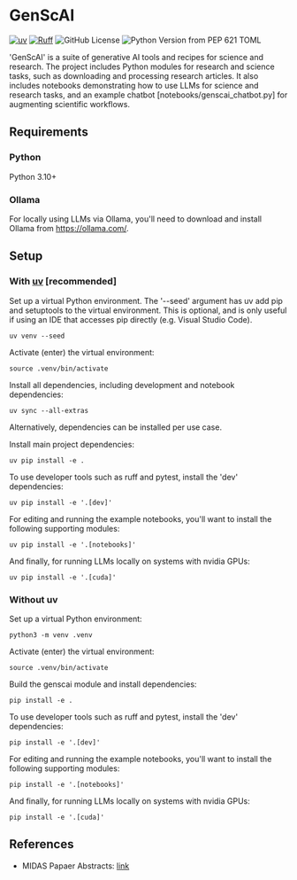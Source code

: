 # GenScAI

[![uv](https://img.shields.io/endpoint?url=https://raw.githubusercontent.com/astral-sh/uv/main/assets/badge/v0.json)](https://github.com/astral-sh/uv) [![Ruff](https://img.shields.io/endpoint?url=https://raw.githubusercontent.com/astral-sh/ruff/main/assets/badge/v2.json)](https://github.com/astral-sh/ruff) ![GitHub License](https://img.shields.io/github/license/saxman/genscai) ![Python Version from PEP 621 TOML](https://img.shields.io/python/required-version-toml?tomlFilePath=https%3A%2F%2Fraw.githubusercontent.com%2Fsaxman%2Fgenscai%2Frefs%2Fheads%2Fmain%2Fpyproject.toml)

'GenScAI' is a suite of generative AI tools and recipes for science and research. The project includes Python modules for research and science tasks, such as downloading and processing research articles. It also includes notebooks demonstrating how to use LLMs for science and research tasks, and an example chatbot \[notebooks/genscai_chatbot.py\] for augmenting scientific workflows.

## Requirements

### Python

Python 3.10+

### Ollama

For locally using LLMs via Ollama, you'll need to download and install Ollama from https://ollama.com/.

## Setup

### With [uv](https://docs.astral.sh/uv/) \[recommended\]

Set up a virtual Python environment. The '--seed' argument has uv add pip and setuptools to the virtual environment. This is optional, and is only useful if using an IDE that accesses pip directly (e.g. Visual Studio Code).

```         
uv venv --seed
```

Activate (enter) the virtual environment:

```         
source .venv/bin/activate
```

Install all dependencies, including development and notebook dependencies:

```         
uv sync --all-extras
```

Alternatively, dependencies can be installed per use case.

Install main project dependencies:

```         
uv pip install -e .
```

To use developer tools such as ruff and pytest, install the 'dev' dependencies:

```         
uv pip install -e '.[dev]'
```

For editing and running the example notebooks, you'll want to install the following supporting modules:

```         
uv pip install -e '.[notebooks]'
```

And finally, for running LLMs locally on systems with nvidia GPUs:

```         
uv pip install -e '.[cuda]'
```

### Without uv

Set up a virtual Python environment:

```         
python3 -m venv .venv
```

Activate (enter) the virtual environment:

```         
source .venv/bin/activate
```

Build the genscai module and install dependencies:

```         
pip install -e .
```

To use developer tools such as ruff and pytest, install the 'dev' dependencies:

```         
pip install -e '.[dev]'
```

For editing and running the example notebooks, you'll want to install the following supporting modules:

```         
pip install -e '.[notebooks]'
```

And finally, for running LLMs locally on systems with nvidia GPUs:

```         
pip install -e '.[cuda]'
```

## References

-   MIDAS Papaer Abstracts: [link](https://midasnetwork.us/papers/)